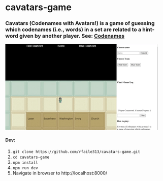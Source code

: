 # cavatars-game

### Cavatars (Codenames with Avatars!) is a game of guessing which codenames (i.e., words) in a set are related to a hint-word given by another player. See: [Codenames](https://en.wikipedia.org/wiki/Codenames_(board_game))

![gameplay](client/assets/gameplay.gif)

#### Dev:

1. `git clone https://github.com/rfaile313/cavatars-game.git`
2. `cd cavatars-game`
3. `npm install`
4. `npm run dev`
5. Navigate in browser to http://localhost:8000/